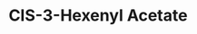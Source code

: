 ---
name: CIS-3-Hexenyl Acetate
title: CIS-3-Hexenyl Acetate
details:
  - detail:
      key: "Packaging Size"
      value: "5, 25, 200 Kg"
  - detail:
      key: "Formula"
      value: "C8H1402"
  - detail:
      key: "Odour"
      value: "A characteristic aromatic fruity odour"
  - detail:
      key: "Specific Gravity"
      value: "0.885 to 0.895 (at 20 deg C)"
  - detail:
      key: "Refractive index"
      value: "1.410 to 1.460 (at 20 deg C)"
  - detail:
      key: "Acidity"
      value: "Neutral to litmus"
  - detail:
      key: "Assay by GLC"
      value: "98% Min"
  - detail:
      key: "Packaging Type"
      value: "Can, Barrel"
  - detail:
      key: "Physical State"
      value: "Liquid"
  - detail:
      key: "Brand"
      value: "Natural Aroma"
showOnHome: false
thumbnail: https://5.imimg.com/data5/SELLER/Default/2021/12/JL/MG/NW/3823480/cis-3-hexenyl-acetate-500x500.jpg
productImages:
  - ""
category: aroma chemicals
---